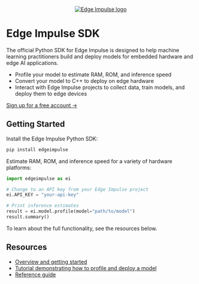 <p align="center">
    <a href="https://edgeimpulse.com/"><img src="https://cdn.edgeimpulse.com/images/edge-impulse-primary-logo-black-text-white-bg.png" alt="Edge Impulse logo"/></a>
</p>

# Edge Impulse SDK

The official Python SDK for Edge Impulse is designed to help machine learning practitioners build and deploy models for embedded hardware and edge AI applications.

- Profile your model to estimate RAM, ROM, and inference speed
- Convert your model to C++ to deploy on edge hardware
- Interact with Edge Impulse projects to collect data, train models, and deploy them to edge devices

[Sign up for a free account →](https://studio.edgeimpulse.com/signup)

## Getting Started

Install the Edge Impulse Python SDK:

```sh
pip install edgeimpulse
```

Estimate RAM, ROM, and inference speed for a variety of hardware platforms:

```python
import edgeimpulse as ei

# Change to an API key from your Edge Impulse project
ei.API_KEY = "your-api-key"

# Print inference estimates
result = ei.model.profile(model="path/to/model")
result.summary()
```

To learn about the full functionality, see the resources below.

## Resources

- [Overview and getting started](https://docs.edgeimpulse.com/docs/edge-impulse-python-sdk/overview)
- [Tutorial demonstrating how to profile and deploy a model](https://docs.edgeimpulse.com/docs/edge-impulse-python-sdk/01-python-sdk-with-tf-keras)
- [Reference guide](https://docs.edgeimpulse.com/reference/python-sdk/edgeimpulse)
